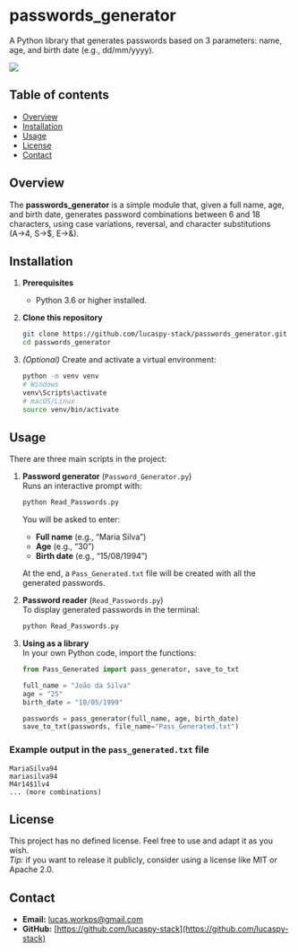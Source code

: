 
# passwords_generator

A Python library that generates passwords based on 3 parameters: name, age, and birth date (e.g., dd/mm/yyyy).

<img src="https://skillicons.dev/icons?i=python" />

## Table of contents
- [Overview](#overview)
- [Installation](#installation)
- [Usage](#usage)
- [License](#license)
- [Contact](#contact)

## Overview
The **passwords_generator** is a simple module that, given a full name, age, and birth date, generates password combinations between 6 and 18 characters, using case variations, reversal, and character substitutions (A→4, S→$, E→&).

## Installation

1. **Prerequisites**  
   - Python 3.6 or higher installed.
2. **Clone this repository**  
   ```bash
   git clone https://github.com/lucaspy-stack/passwords_generator.git
   cd passwords_generator
   ```

3. *(Optional)* Create and activate a virtual environment:

   ```bash
   python -m venv venv
   # Windows
   venv\Scripts\activate
   # macOS/Linux
   source venv/bin/activate
   ```

## Usage

There are three main scripts in the project:

1. **Password generator** (`Password_Generator.py`)  
   Runs an interactive prompt with:

   ```bash
   python Read_Passwords.py
   ```

   You will be asked to enter:

   * **Full name** (e.g., “Maria Silva”)
   * **Age** (e.g., “30”)
   * **Birth date** (e.g., “15/08/1994”)

   At the end, a `Pass_Generated.txt` file will be created with all the generated passwords.

2. **Password reader** (`Read_Passwords.py`)  
   To display generated passwords in the terminal:

   ```bash
   python Read_Passwords.py
   ```

3. **Using as a library**  
   In your own Python code, import the functions:

   ```python
   from Pass_Generated import pass_generator, save_to_txt

   full_name = "João da Silva"
   age = "25"
   birth_date = "10/05/1999"

   passwords = pass_generator(full_name, age, birth_date)
   save_to_txt(passwords, file_name="Pass_Generated.txt")
   ```

### Example output in the `pass_generated.txt` file

```
MariaSilva94
mariasilva94
M4r14$1lv4
... (more combinations)
```

## License

This project has no defined license. Feel free to use and adapt it as you wish.  
*Tip:* if you want to release it publicly, consider using a license like MIT or Apache 2.0.

## Contact

* **Email:** [lucas.workps@gmail.com](mailto:lucas.workps@gmail.com)  
* **GitHub:** [https://github.com/lucaspy-stack](https://github.com/lucaspy-stack)  
